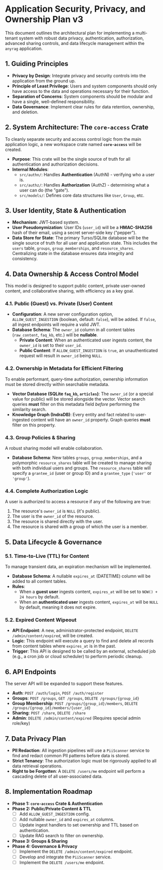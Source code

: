 # Application Security, Privacy, and Ownership Plan v3

This document outlines the architectural plan for implementing a multi-tenant system with robust data privacy, authentication, authorization, advanced sharing controls, and data lifecycle management within the `anyrag` application.

## 1. Guiding Principles

-   **Privacy by Design**: Integrate privacy and security controls into the application from the ground up.
-   **Principle of Least Privilege**: Users and system components should only have access to the data and operations necessary for their function.
-   **Separation of Concerns**: System components should be modular and have a single, well-defined responsibility.
-   **Data Governance**: Implement clear rules for data retention, ownership, and deletion.

## 2. System Architecture: The `core-access` Crate

To cleanly separate security and access control logic from the main application logic, a new workspace crate named **`core-access`** will be created.

-   **Purpose**: This crate will be the single source of truth for all authentication and authorization decisions.
-   **Internal Modules**:
    -   `src/authn/`: Handles **Authentication** (AuthN) - verifying who a user is.
    -   `src/authz/`: Handles **Authorization** (AuthZ) - determining what a user can do (the "gate").
    -   `src/models/`: Defines core data structures like `User`, `Group`, etc.

## 3. User Identity, State & Authentication

-   **Mechanism**: JWT-based system.
-   **User Pseudonymization**: User IDs (`user_id`) will be a **HMAC-SHA256** hash of their email, using a secret server-side key ("pepper").
-   **Data Store for State**: The primary Turso/SQLite database will be the single source of truth for all user and application state. This includes the `users` table, `groups`, `group_memberships`, and `resource_shares`. Centralizing state in the database ensures data integrity and consistency.

## 4. Data Ownership & Access Control Model

This model is designed to support public content, private user-owned content, and collaborative sharing, with efficiency as a key goal.

### 4.1. Public (Guest) vs. Private (User) Content

-   **Configuration**: A new server configuration option, `ALLOW_GUEST_INGESTION` (boolean, default: `false`), will be added. If `false`, all ingest endpoints will require a valid JWT.
-   **Database Schema**: The `owner_id` column in all content tables (`raw_content`, `faq_kb`, etc.) will be **nullable**.
    -   **Private Content**: When an authenticated user ingests content, the `owner_id` is set to their `user_id`.
    -   **Public Content**: If `ALLOW_GUEST_INGESTION` is `true`, an unauthenticated request will result in `owner_id` being `NULL`.

### 4.2. Ownership in Metadata for Efficient Filtering

To enable performant, query-time authorization, ownership information must be stored directly within searchable metadata.

-   **Vector Database (SQLite `faq_kb`, `articles`)**: The `owner_id` (or a special value for public) will be stored alongside the vector. Vector search queries **must** filter on this metadata field *before* performing the similarity search.
-   **Knowledge Graph (IndraDB)**: Every entity and fact related to user-ingested content will have an `owner_id` property. Graph queries **must** filter on this property.

### 4.3. Group Policies & Sharing

A robust sharing model will enable collaboration.

-   **Database Schema**: New tables `groups`, `group_memberships`, and a polymorphic `resource_shares` table will be created to manage sharing with both individual users and groups. The `resource_shares` table will specify a `grantee_id` (user or group ID) and a `grantee_type` (`'user'` or `'group'`).

### 4.4. Complete Authorization Logic

A user is authorized to access a resource if any of the following are true:
1.  The resource's `owner_id` is `NULL` (it's public).
2.  The user is the `owner_id` of the resource.
3.  The resource is shared directly with the user.
4.  The resource is shared with a group of which the user is a member.

## 5. Data Lifecycle & Governance

### 5.1. Time-to-Live (TTL) for Content

To manage transient data, an expiration mechanism will be implemented.

-   **Database Schema**: A nullable `expires_at` (DATETIME) column will be added to all content tables.
-   **Rules**:
    -   When a **guest user** ingests content, `expires_at` will be set to `NOW() + 24 hours` by default.
    -   When an **authenticated user** ingests content, `expires_at` will be `NULL` by default, meaning it does not expire.

### 5.2. Expired Content Wipeout

-   **API Endpoint**: A new, administrator-protected endpoint, `DELETE /admin/content/expired`, will be created.
-   **Logic**: This endpoint will execute a query to find and delete all records from content tables where `expires_at` is in the past.
-   **Trigger**: This API is designed to be called by an external, scheduled job (e.g., a cron job or cloud scheduler) to perform periodic cleanup.

## 6. API Endpoints

The server API will be expanded to support these features.

-   **Auth**: `POST /auth/login`, `POST /auth/register`
-   **Groups**: `POST /groups`, `GET /groups`, `DELETE /groups/{group_id}`
-   **Group Membership**: `POST /groups/{group_id}/members`, `DELETE /groups/{group_id}/members/{user_id}`
-   **Sharing**: `POST /share`, `DELETE /share`
-   **Admin**: `DELETE /admin/content/expired` (Requires special admin role/key)

## 7. Data Privacy Plan

-   **PII Redaction**: All ingestion pipelines will use a `PiiScanner` service to find and redact common PII patterns before data is stored.
-   **Strict Tenancy**: The authorization logic must be rigorously applied to all data retrieval operations.
-   **Right to be Forgotten**: A `DELETE /users/me` endpoint will perform a cascading delete of all user-associated data.

## 8. Implementation Roadmap

-   **Phase 1: `core-access` Crate & Authentication**
-   **Phase 2: Public/Private Content & TTL**
    -   [ ] Add `ALLOW_GUEST_INGESTION` config.
    -   [ ] Add nullable `owner_id` and `expires_at` columns.
    -   [ ] Update ingest handlers to set ownership and TTL based on authentication.
    -   [ ] Update RAG search to filter on ownership.
-   **Phase 3: Groups & Sharing**
-   **Phase 4: Governance & Privacy**
    -   [ ] Implement the `DELETE /admin/content/expired` endpoint.
    -   [ ] Develop and integrate the `PiiScanner` service.
    -   [ ] Implement the `DELETE /users/me` endpoint.